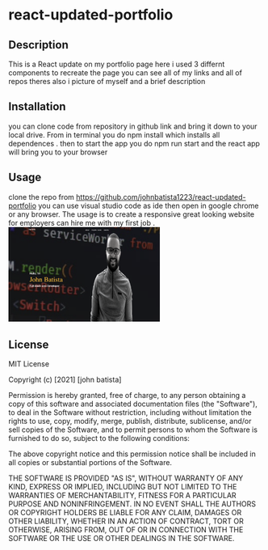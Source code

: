 # react-updated-portfolio

## Description
This is a React update on  my portfolio page here i used 3 differnt components to recreate the page you can see all of my links and all of repos theres also i picture of myself and a brief description

## Installation
 you can clone code from repository in github link and bring it down to your local drive. From in terminal you do npm install which installs all dependences . then to start the app you do npm run start and the react app will bring you to your browser
## Usage
 clone the repo from https://github.com/johnbatista1223/react-updated-portfolio you can use visual studio code as ide then open in google chrome or any browser. The usage is to create a responsive great looking website for employers can hire me with my first job .
 <img src="src/components/images/web-page.png" alt="portfolio" width=300>

## License
MIT License

Copyright (c) [2021] [john batista]

Permission is hereby granted, free of charge, to any person obtaining a copy
of this software and associated documentation files (the "Software"), to deal
in the Software without restriction, including without limitation the rights
to use, copy, modify, merge, publish, distribute, sublicense, and/or sell
copies of the Software, and to permit persons to whom the Software is
furnished to do so, subject to the following conditions:

The above copyright notice and this permission notice shall be included in all
copies or substantial portions of the Software.

THE SOFTWARE IS PROVIDED "AS IS", WITHOUT WARRANTY OF ANY KIND, EXPRESS OR
IMPLIED, INCLUDING BUT NOT LIMITED TO THE WARRANTIES OF MERCHANTABILITY,
FITNESS FOR A PARTICULAR PURPOSE AND NONINFRINGEMENT. IN NO EVENT SHALL THE
AUTHORS OR COPYRIGHT HOLDERS BE LIABLE FOR ANY CLAIM, DAMAGES OR OTHER
LIABILITY, WHETHER IN AN ACTION OF CONTRACT, TORT OR OTHERWISE, ARISING FROM,
OUT OF OR IN CONNECTION WITH THE SOFTWARE OR THE USE OR OTHER DEALINGS IN THE
SOFTWARE.